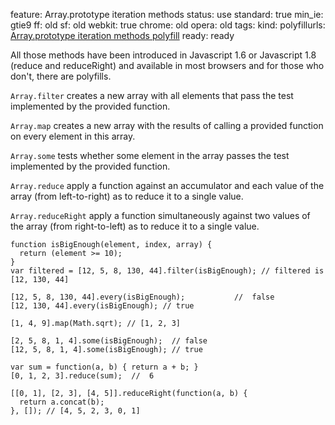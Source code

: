 feature: Array.prototype iteration methods
status: use
standard: true
min_ie: gtie9
ff: old
sf: old
webkit: true
chrome: old
opera: old
tags:
kind:
polyfillurls: [Array.prototype iteration methods polyfill](https://github.com/kriskowal/es5-shim/blob/master/es5-shim.js)
ready: ready

All those methods have been introduced in Javascript 1.6 or Javascript 1.8 (reduce and reduceRight) and available in most browsers and for those who don't, there are polyfills.

`Array.filter` creates a new array with all elements that pass the test implemented by the provided function.

`Array.map` creates a new array with the results of calling a provided function on every element in this array.

`Array.some` tests whether some element in the array passes the test implemented by the provided function.

`Array.reduce` apply a function against an accumulator and each value of the array (from left-to-right) as to reduce it to a single value.

`Array.reduceRight` apply a function simultaneously against two values of the array (from right-to-left) as to reduce it to a single value.

    function isBigEnough(element, index, array) {
      return (element >= 10);
    }
    var filtered = [12, 5, 8, 130, 44].filter(isBigEnough); // filtered is [12, 130, 44]

    [12, 5, 8, 130, 44].every(isBigEnough);           //  false
    [12, 130, 44].every(isBigEnough); // true

    [1, 4, 9].map(Math.sqrt); // [1, 2, 3]

    [2, 5, 8, 1, 4].some(isBigEnough);  // false
    [12, 5, 8, 1, 4].some(isBigEnough); // true

    var sum = function(a, b) { return a + b; }
    [0, 1, 2, 3].reduce(sum);  //  6

    [[0, 1], [2, 3], [4, 5]].reduceRight(function(a, b) {
      return a.concat(b);
    }, []); // [4, 5, 2, 3, 0, 1]




